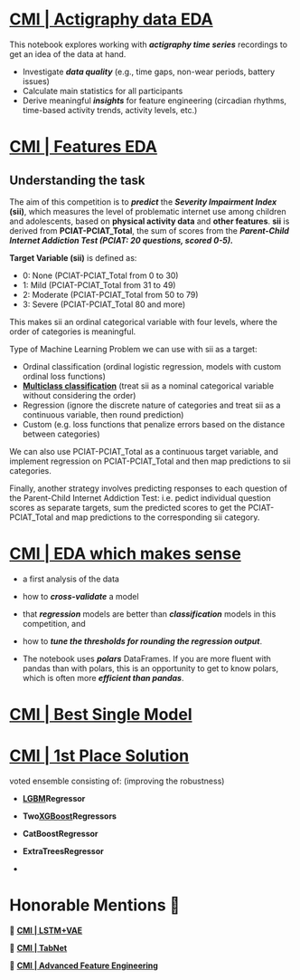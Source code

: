 # [CMI | Actigraphy data EDA](https://www.kaggle.com/code/antoninadolgorukova/cmi-piu-actigraphy-data-eda)

This notebook explores working with ___actigraphy time series___ recordings to get an idea of the data at hand.
* Investigate ___data quality___ (e.g., time gaps, non-wear periods, battery issues)
* Calculate main statistics for all participants
* Derive meaningful ___insights___ for feature engineering (circadian rhythms, time-based activity trends, activity levels, etc.)

# [CMI | Features EDA](https://www.kaggle.com/code/antoninadolgorukova/cmi-piu-features-eda)

## Understanding the task

The aim of this competition is to ___predict___ the ___Severity Impairment Index___ __(sii)__, which measures the level of problematic internet use among children and adolescents, based on __physical activity data__ and __other features__.
__sii__ is derived from __PCIAT-PCIAT_Total__, the sum of scores from the ___Parent-Child Internet Addiction Test (PCIAT: 20 questions, scored 0-5).___

__Target Variable (sii)__ is defined as:

* 0: None (PCIAT-PCIAT_Total from 0 to 30)
* 1: Mild (PCIAT-PCIAT_Total from 31 to 49)
* 2: Moderate (PCIAT-PCIAT_Total from 50 to 79)
* 3: Severe (PCIAT-PCIAT_Total 80 and more)

This makes sii an ordinal categorical variable with four levels, where the order of categories is meaningful.

Type of Machine Learning Problem we can use with sii as a target:

* Ordinal classification (ordinal logistic regression, models with custom ordinal loss functions)
* [__Multiclass classification__](https://www.kaggle.com/code/tubotubo/starter-notebook-multi-target-prediction/notebook) (treat sii as a nominal categorical variable without considering the order)
* Regression (ignore the discrete nature of categories and treat sii as a continuous variable, then round prediction)
* Custom (e.g. loss functions that penalize errors based on the distance between categories)

We can also use PCIAT-PCIAT_Total as a continuous target variable, and implement regression on PCIAT-PCIAT_Total and then map predictions to sii categories.

Finally, another strategy involves predicting responses to each question of the Parent-Child Internet Addiction Test: i.e. pedict individual question scores as separate targets, sum the predicted scores to get the PCIAT-PCIAT_Total and map predictions to the corresponding sii category.

# [CMI | EDA which makes sense](https://www.kaggle.com/code/ambrosm/piu-eda-which-makes-sense#A-look-at-selected-other-features)

* a first analysis of the data

* how to ___cross-validate___ a model

* that ___regression___ models are better than ___classification___ models in this competition, and

* how to ___tune the thresholds for rounding the regression output___.

* The notebook uses ___polars___ DataFrames. If you are more fluent with pandas than with polars, this is an opportunity to get to know polars, which is often more ___efficient than pandas___.

# [CMI | Best Single Model](https://www.kaggle.com/code/abdmental01/cmi-best-single-model)

# [CMI | 1st Place Solution](https://www.kaggle.com/code/lennarthaupts/1st-place-cmi-model-v4-1-1-reduced/notebook?scriptVersionId=213769368)

voted ensemble consisting of:
(improving the robustness)

* __[LGBM](https://www.kaggle.com/code/mehakiftikhar/lightgbm-modeling-with-optuna-a-focus-on-internet#Model-Building)Regressor__

* __Two__[__XGBoost__](https://www.kaggle.com/code/prashant111/a-guide-on-xgboost-hyperparameters-tuning)__Regressors__

* __CatBoostRegressor__ 

* __ExtraTreesRegressor__
* 

# Honorable Mentions 🌟

🔸 [__CMI | LSTM+VAE__](https://www.kaggle.com/code/kitsuha/lb-0-483-with-lstm-vae)

🔸 [__CMI | TabNet__](https://www.kaggle.com/code/ichigoe/lb0-494-with-tabnet#Final-Results-and-Performance-Metrics)

🔸 [__CMI | Advanced Feature Engineering__](https://www.kaggle.com/code/chanpreetsingh07/advanced-feature-engineering-3b1b/notebook)
